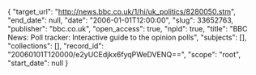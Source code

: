 {
  "target_url": "http://news.bbc.co.uk/1/hi/uk_politics/8280050.stm", 
  "end_date": null, 
  "date": "2006-01-01T12:00:00", 
  "slug": 33652763, 
  "publisher": "bbc.co.uk", 
  "open_access": true, 
  "npld": true, 
  "title": "BBC News: Poll tracker: Interactive guide to the opinion polls", 
  "subjects": [], 
  "collections": [], 
  "record_id": "20060101T120000/e2yUCEdjkx6fyqPWeDVENQ==", 
  "scope": "root", 
  "start_date": null
}

